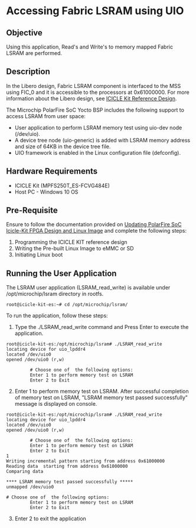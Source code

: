 # Accessing Fabric LSRAM using UIO

## Objective

Using this application, Read's and Write's to memory mapped Fabric LSRAM are performed.

## Description

In the Libero design, Fabric LSRAM component is interfaced to the MSS using FIC_0 and it is accessible to the processors at 0x61000000. For more information about the Libero design, see [ICICLE Kit Reference Design](https://github.com/polarfire-soc/icicle-kit-reference-design).

The Microchip PolarFire SoC Yocto BSP includes the following support to access LSRAM from user space:

- User application to perform LSRAM memory test using uio-dev node (/dev/uio).
- A device tree node (uio-generic) is added with LSRAM memory address and size of 64KB in the device tree file.
- UIO framework is enabled in the Linux configuration file (defconfig).

## Hardware Requirements

- ICICLE Kit (MPFS250T_ES-FCVG484E)
- Host PC - Windows 10 OS

## Pre-Requisite

Ensure to follow the documentation provided on [Updating PolarFire SoC Icicle-Kit FPGA Design and Linux Image](https://github.com/polarfire-soc/polarfire-soc-documentation/blob/master/boards/mpfs-icicle-kit-es/updating-icicle-kit/updating-icicle-kit-design-and-linux.md) and complete the following steps:
1. Programming the ICICLE KIT reference design
2. Writing the Pre-built Linux Image to eMMC or SD
3. Initiating Linux boot


## Running the User Application

The LSRAM user application (LSRAM_read_write) is available under /opt/microchip/lsram directory in rootfs.


```
root@icicle-kit-es:~# cd /opt/microchip/lsram/
```
To run the application, follow these steps:
1. Type the ./LSRAM_read_write command and Press Enter to execute the application.


```
root@icicle-kit-es:/opt/microchip/lsram# ./LSRAM_read_write
locating device for uio_lpddr4
located /dev/uio0
opened /dev/uio0 (r,w)

         # Choose one of  the following options:
         Enter 1 to perform memory test on LSRAM
         Enter 2 to Exit  
```

2. Enter 1 to perform memory test on LSRAM.
   After successful completion of memory test on LSRAM, "LSRAM memory test passed successfully" message is displayed on console.


```
root@icicle-kit-es:/opt/microchip/lsram# ./LSRAM_read_write
locating device for uio_lpddr4
located /dev/uio0
opened /dev/uio0 (r,w)

         # Choose one of  the following options:
         Enter 1 to perform memory test on LSRAM
         Enter 2 to Exit
1
Writing incremental pattern starting from address 0x61000000
Reading data  starting from address 0x61000000
Comparing data

**** LSRAM memory test passed successfully *****
unmapped /dev/uio0

# Choose one of  the following options:
         Enter 1 to perform memory test on LSRAM
         Enter 2 to Exit
```

3. Enter 2 to exit the application

